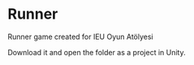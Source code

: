 Runner
======

Runner game created for IEU Oyun Atölyesi

Download it and open the folder as a project in Unity.
